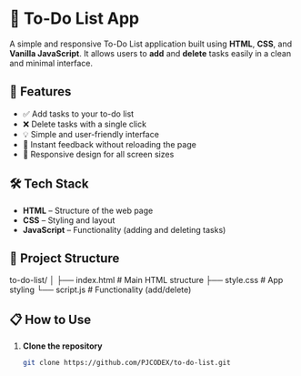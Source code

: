 # 📝 To-Do List App

A simple and responsive To-Do List application built using **HTML**, **CSS**, and **Vanilla JavaScript**. It allows users to **add** and **delete** tasks easily in a clean and minimal interface.

## 🚀 Features

- ✅ Add tasks to your to-do list
- ❌ Delete tasks with a single click
- 💡 Simple and user-friendly interface
- 🎯 Instant feedback without reloading the page
- 📱 Responsive design for all screen sizes

## 🛠️ Tech Stack

- **HTML** – Structure of the web page
- **CSS** – Styling and layout
- **JavaScript** – Functionality (adding and deleting tasks)

## 📂 Project Structure

to-do-list/
│
├── index.html # Main HTML structure
├── style.css # App styling
└── script.js # Functionality (add/delete)


## 📋 How to Use

1. **Clone the repository**  
   ```bash
   git clone https://github.com/PJCODEX/to-do-list.git
